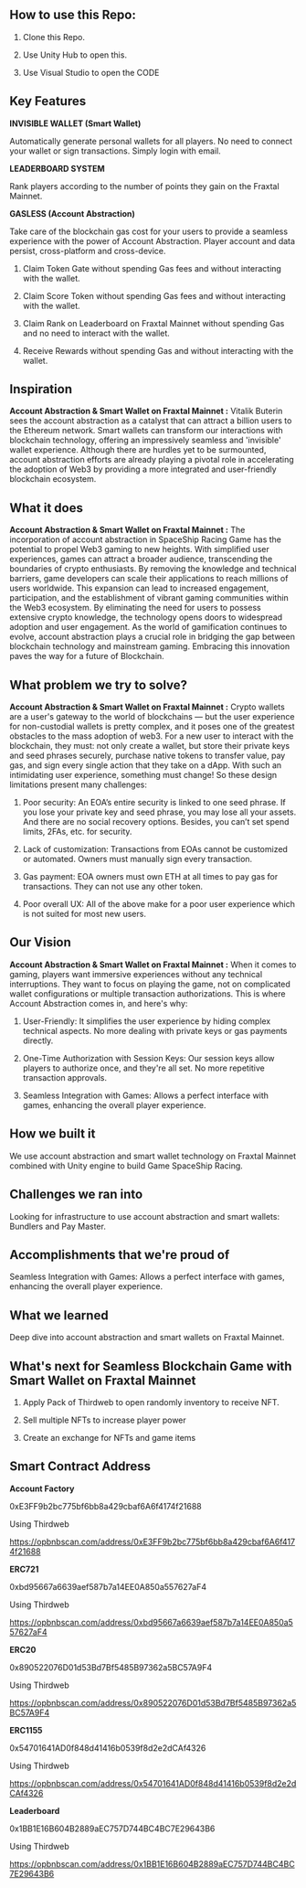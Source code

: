 ## How to use this Repo:

1. Clone this Repo.

2. Use Unity Hub to open this.

3. Use Visual Studio to open the CODE

## Key Features

**INVISIBLE WALLET (Smart Wallet)**

Automatically generate personal wallets for all players. No need to connect your wallet or sign transactions. Simply login with email.

**LEADERBOARD SYSTEM**

Rank players according to the number of points they gain on the Fraxtal Mainnet.

**GASLESS (Account Abstraction)**

Take care of the blockchain gas cost for your users to provide a seamless experience with the power of Account Abstraction. Player account and data persist, cross-platform and cross-device.

1. Claim Token Gate without spending Gas fees and without interacting with the wallet.

2. Claim Score Token without spending Gas fees and without interacting with the wallet.

3. Claim Rank on Leaderboard on Fraxtal Mainnet without spending Gas and no need to interact with the wallet.

4. Receive Rewards without spending Gas and without interacting with the wallet.

## Inspiration
**Account Abstraction & Smart Wallet on Fraxtal Mainnet :** Vitalik Buterin sees the account abstraction as a catalyst that can attract a billion users to the Ethereum network. Smart wallets can transform our interactions with blockchain technology, offering an impressively seamless and 'invisible' wallet experience. Although there are hurdles yet to be surmounted, account abstraction efforts are already playing a pivotal role in accelerating the adoption of Web3 by providing a more integrated and user-friendly blockchain ecosystem.

## What it does
**Account Abstraction & Smart Wallet on Fraxtal Mainnet :** The incorporation of account abstraction in SpaceShip Racing Game has the potential to propel Web3 gaming to new heights. With simplified user experiences, games can attract a broader audience, transcending the boundaries of crypto enthusiasts. By removing the knowledge and technical barriers, game developers can scale their applications to reach millions of users worldwide. This expansion can lead to increased engagement, participation, and the establishment of vibrant gaming communities within the Web3 ecosystem. By eliminating the need for users to possess extensive crypto knowledge, the technology opens doors to widespread adoption and user engagement. As the world of gamification continues to evolve, account abstraction plays a crucial role in bridging the gap between blockchain technology and mainstream gaming. Embracing this innovation paves the way for a future of Blockchain.

## What problem we try to solve?
**Account Abstraction & Smart Wallet on Fraxtal Mainnet :** Crypto wallets are a user's gateway to the world of blockchains — but the user experience for non-custodial wallets is pretty complex, and it poses one of the greatest obstacles to the mass adoption of web3. For a new user to interact with the blockchain, they must: not only create a wallet, but store their private keys and seed phrases securely, purchase native tokens to transfer value, pay gas, and sign every single action that they take on a dApp. With such an intimidating user experience, something must change! So these design limitations present many challenges:

1. Poor security: An EOA’s entire security is linked to one seed phrase. If you lose your private key and seed phrase, you may lose all your assets. And there are no social recovery options. Besides, you can’t set spend limits, 2FAs, etc. for security.

2. Lack of customization: Transactions from EOAs cannot be customized or automated. Owners must manually sign every transaction.

3. Gas payment: EOA owners must own ETH at all times to pay gas for transactions. They can not use any other token.

4. Poor overall UX: All of the above make for a poor user experience which is not suited for most new users.

## Our Vision
**Account Abstraction & Smart Wallet on Fraxtal Mainnet :** When it comes to gaming, players want immersive experiences without any technical interruptions. They want to focus on playing the game, not on complicated wallet configurations or multiple transaction authorizations. This is where Account Abstraction comes in, and here's why:

1. User-Friendly: It simplifies the user experience by hiding complex technical aspects. No more dealing with private keys or gas payments directly.

2. One-Time Authorization with Session Keys: Our session keys allow players to authorize once, and they're all set. No more repetitive transaction approvals.

3. Seamless Integration with Games: Allows a perfect interface with games, enhancing the overall player experience.

## How we built it
We use account abstraction and smart wallet technology on Fraxtal Mainnet combined with Unity engine to build Game SpaceShip Racing.

## Challenges we ran into
Looking for infrastructure to use account abstraction and smart wallets: Bundlers and Pay Master.

## Accomplishments that we're proud of
Seamless Integration with Games: Allows a perfect interface with games, enhancing the overall player experience.

## What we learned
Deep dive into account abstraction and smart wallets on Fraxtal Mainnet.

## What's next for Seamless Blockchain Game with Smart Wallet on Fraxtal Mainnet

1. Apply Pack of Thirdweb to open randomly inventory to receive NFT.

2. Sell multiple NFTs to increase player power

3. Create an exchange for NFTs and game items

## Smart Contract Address

**Account Factory**

0xE3FF9b2bc775bf6bb8a429cbaf6A6f4174f21688

Using Thirdweb

https://opbnbscan.com/address/0xE3FF9b2bc775bf6bb8a429cbaf6A6f4174f21688

**ERC721**

0xbd95667a6639aef587b7a14EE0A850a557627aF4

Using Thirdweb

https://opbnbscan.com/address/0xbd95667a6639aef587b7a14EE0A850a557627aF4

**ERC20**

0x890522076D01d53Bd7Bf5485B97362a5BC57A9F4

Using Thirdweb

https://opbnbscan.com/address/0x890522076D01d53Bd7Bf5485B97362a5BC57A9F4

**ERC1155**

0x54701641AD0f848d41416b0539f8d2e2dCAf4326

Using Thirdweb

https://opbnbscan.com/address/0x54701641AD0f848d41416b0539f8d2e2dCAf4326

**Leaderboard**

0x1BB1E16B604B2889aEC757D744BC4BC7E29643B6

Using Thirdweb

https://opbnbscan.com/address/0x1BB1E16B604B2889aEC757D744BC4BC7E29643B6
